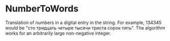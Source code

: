 # NumberToWords
Translation of numbers in a digital entry in the string. For example, 134345 would be "сто тридцать четыре тысячи триста сорок пять". The algorithm works for an arbitrarily large non-negative integer.
